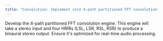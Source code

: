 ```yaml
---
title: "Convolution: Implement core 4-path partitioned FFT convolution"
---
```


Develop the 4-path partitioned FFT convolution engine. This engine will take a stereo input and four HRIRs (LSL, LSR, RSL, RSR) to produce a binaural stereo output. Ensure it's optimized for real-time audio processing.
